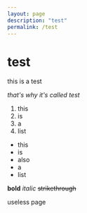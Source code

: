 ```yaml
---
layout: page
description: "test"
permalink: /test
---
```


# test

this is a test

*that's why it's called test*

1. this
2. is
3. a
4. list

- this
- is
- also
- a
- list

**bold** *italic* ~~strikethrough~~

useless page
